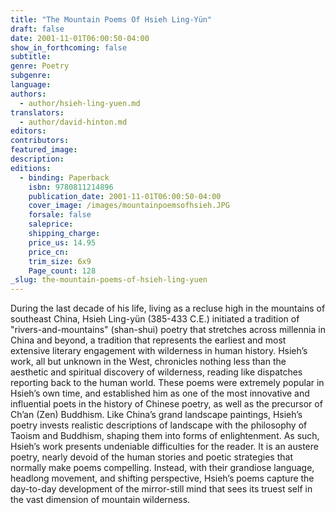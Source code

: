 ```yaml
---
title: "The Mountain Poems Of Hsieh Ling-Yün"
draft: false
date: 2001-11-01T06:00:50-04:00
show_in_forthcoming: false
subtitle:
genre: Poetry
subgenre:
language:
authors:
  - author/hsieh-ling-yuen.md
translators:
  - author/david-hinton.md
editors:
contributors:
featured_image:
description:
editions:
  - binding: Paperback
    isbn: 9780811214896
    publication_date: 2001-11-01T06:00:50-04:00
    cover_image: /images/mountainpoemsofhsieh.JPG
    forsale: false
    saleprice:
    shipping_charge:
    price_us: 14.95
    price_cn:
    trim_size: 6x9
    Page_count: 128
_slug: the-mountain-poems-of-hsieh-ling-yuen
---
```


During the last decade of his life, living as a recluse high in the mountains of southeast China, Hsieh Ling-yün (385-433 C.E.) initiated a tradition of "rivers-and-mountains" (shan-shui) poetry that stretches across millennia in China and beyond, a tradition that represents the earliest and most extensive literary engagement with wilderness in human history. Hsieh’s work, all but unknown in the West, chronicles nothing less than the aesthetic and spiritual discovery of wilderness, reading like dispatches reporting back to the human world. These poems were extremely popular in Hsieh’s own time, and established him as one of the most innovative and influential poets in the history of Chinese poetry, as well as the precursor of Ch’an (Zen) Buddhism. Like China’s grand landscape paintings, Hsieh’s poetry invests realistic descriptions of landscape with the philosophy of Taoism and Buddhism, shaping them into forms of enlightenment. As such, Hsieh’s work presents undeniable difficulties for the reader. It is an austere poetry, nearly devoid of the human stories and poetic strategies that normally make poems compelling. Instead, with their grandiose language, headlong movement, and shifting perspective, Hsieh’s poems capture the day-to-day development of the mirror-still mind that sees its truest self in the vast dimension of mountain wilderness.

